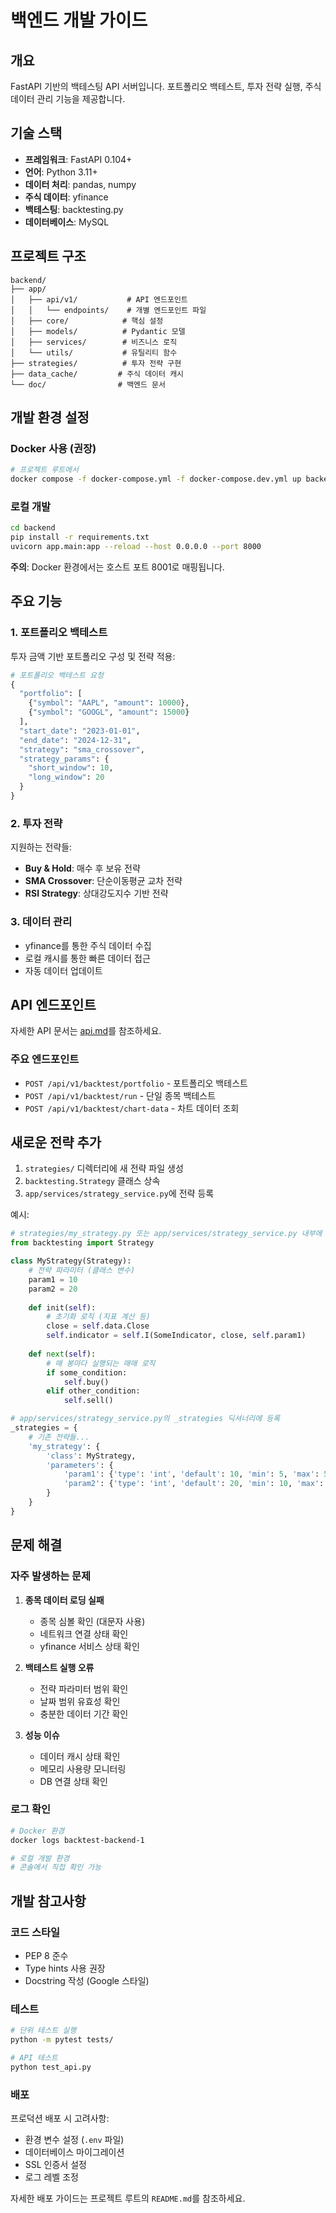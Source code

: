 # 백엔드 개발 가이드

## 개요

FastAPI 기반의 백테스팅 API 서버입니다. 포트폴리오 백테스트, 투자 전략 실행, 주식 데이터 관리 기능을 제공합니다.

## 기술 스택

- **프레임워크**: FastAPI 0.104+
- **언어**: Python 3.11+
- **데이터 처리**: pandas, numpy
- **주식 데이터**: yfinance
- **백테스팅**: backtesting.py
- **데이터베이스**: MySQL

## 프로젝트 구조

```
backend/
├── app/
│   ├── api/v1/           # API 엔드포인트
│   │   └── endpoints/    # 개별 엔드포인트 파일
│   ├── core/            # 핵심 설정
│   ├── models/          # Pydantic 모델
│   ├── services/        # 비즈니스 로직
│   └── utils/           # 유틸리티 함수
├── strategies/          # 투자 전략 구현
├── data_cache/         # 주식 데이터 캐시
└── doc/                # 백엔드 문서
```

## 개발 환경 설정

### Docker 사용 (권장)

```bash
# 프로젝트 루트에서
docker compose -f docker-compose.yml -f docker-compose.dev.yml up backend --build
```

### 로컬 개발

```bash
cd backend
pip install -r requirements.txt
uvicorn app.main:app --reload --host 0.0.0.0 --port 8000
```

**주의**: Docker 환경에서는 호스트 포트 8001로 매핑됩니다.

## 주요 기능

### 1. 포트폴리오 백테스트

투자 금액 기반 포트폴리오 구성 및 전략 적용:

```python
# 포트폴리오 백테스트 요청
{
  "portfolio": [
    {"symbol": "AAPL", "amount": 10000},
    {"symbol": "GOOGL", "amount": 15000}
  ],
  "start_date": "2023-01-01",
  "end_date": "2024-12-31",
  "strategy": "sma_crossover",
  "strategy_params": {
    "short_window": 10,
    "long_window": 20
  }
}
```

### 2. 투자 전략

지원하는 전략들:

- **Buy & Hold**: 매수 후 보유 전략
- **SMA Crossover**: 단순이동평균 교차 전략
- **RSI Strategy**: 상대강도지수 기반 전략

### 3. 데이터 관리

- yfinance를 통한 주식 데이터 수집
- 로컬 캐시를 통한 빠른 데이터 접근
- 자동 데이터 업데이트

## API 엔드포인트

자세한 API 문서는 [api.md](api.md)를 참조하세요.

### 주요 엔드포인트

- `POST /api/v1/backtest/portfolio` - 포트폴리오 백테스트
- `POST /api/v1/backtest/run` - 단일 종목 백테스트
- `POST /api/v1/backtest/chart-data` - 차트 데이터 조회

## 새로운 전략 추가

1. `strategies/` 디렉터리에 새 전략 파일 생성
2. `backtesting.Strategy` 클래스 상속
3. `app/services/strategy_service.py`에 전략 등록

예시:

```python
# strategies/my_strategy.py 또는 app/services/strategy_service.py 내부에 직접 구현
from backtesting import Strategy

class MyStrategy(Strategy):
    # 전략 파라미터 (클래스 변수)
    param1 = 10
    param2 = 20
    
    def init(self):
        # 초기화 로직 (지표 계산 등)
        close = self.data.Close
        self.indicator = self.I(SomeIndicator, close, self.param1)
    
    def next(self):
        # 매 봉마다 실행되는 매매 로직
        if some_condition:
            self.buy()
        elif other_condition:
            self.sell()

# app/services/strategy_service.py의 _strategies 딕셔너리에 등록
_strategies = {
    # 기존 전략들...
    'my_strategy': {
        'class': MyStrategy,
        'parameters': {
            'param1': {'type': 'int', 'default': 10, 'min': 5, 'max': 50},
            'param2': {'type': 'int', 'default': 20, 'min': 10, 'max': 100}
        }
    }
}
```

## 문제 해결

### 자주 발생하는 문제

1. **종목 데이터 로딩 실패**
   - 종목 심볼 확인 (대문자 사용)
   - 네트워크 연결 상태 확인
   - yfinance 서비스 상태 확인

2. **백테스트 실행 오류**
   - 전략 파라미터 범위 확인
   - 날짜 범위 유효성 확인
   - 충분한 데이터 기간 확인

3. **성능 이슈**
   - 데이터 캐시 상태 확인
   - 메모리 사용량 모니터링
   - DB 연결 상태 확인

### 로그 확인

```bash
# Docker 환경
docker logs backtest-backend-1

# 로컬 개발 환경
# 콘솔에서 직접 확인 가능
```

## 개발 참고사항

### 코드 스타일

- PEP 8 준수
- Type hints 사용 권장
- Docstring 작성 (Google 스타일)

### 테스트

```bash
# 단위 테스트 실행
python -m pytest tests/

# API 테스트
python test_api.py
```

### 배포

프로덕션 배포 시 고려사항:

- 환경 변수 설정 (`.env` 파일)
- 데이터베이스 마이그레이션
- SSL 인증서 설정
- 로그 레벨 조정

자세한 배포 가이드는 프로젝트 루트의 `README.md`를 참조하세요.
